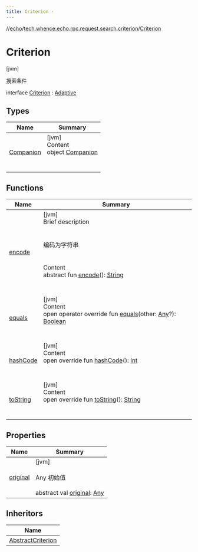 ```yaml
---
title: Criterion -
---
```

//[echo](../../index.md)/[tech.whence.echo.rpc.request.search.criterion](../index.md)/[Criterion](index.md)



# Criterion  
 [jvm] 

搜索条件

interface [Criterion](index.md) : [Adaptive](../../tech.whence.echo.container.accessor/-adaptive/index.md)   


## Types  
  
|  Name|  Summary| 
|---|---|
| [Companion](-companion/index.md)| [jvm]  <br>Content  <br>object [Companion](-companion/index.md)  <br><br><br>


## Functions  
  
|  Name|  Summary| 
|---|---|
| [encode](encode.md)| [jvm]  <br>Brief description  <br><br><br>编码为字符串<br><br>  <br>Content  <br>abstract fun [encode](encode.md)(): [String](https://kotlinlang.org/api/latest/jvm/stdlib/kotlin/-string/index.html)  <br><br><br>
| [equals](../../tech.whence.echo.webclient.response.exception/-response-unrecognized-exception/index.md#kotlin/Any/equals/#kotlin.Any?/PointingToDeclaration/)| [jvm]  <br>Content  <br>open operator override fun [equals](../../tech.whence.echo.webclient.response.exception/-response-unrecognized-exception/index.md#kotlin/Any/equals/#kotlin.Any?/PointingToDeclaration/)(other: [Any](https://kotlinlang.org/api/latest/jvm/stdlib/kotlin/-any/index.html)?): [Boolean](https://kotlinlang.org/api/latest/jvm/stdlib/kotlin/-boolean/index.html)  <br><br><br>
| [hashCode](../../tech.whence.echo.webclient.response.exception/-response-unrecognized-exception/index.md#kotlin/Any/hashCode/#/PointingToDeclaration/)| [jvm]  <br>Content  <br>open override fun [hashCode](../../tech.whence.echo.webclient.response.exception/-response-unrecognized-exception/index.md#kotlin/Any/hashCode/#/PointingToDeclaration/)(): [Int](https://kotlinlang.org/api/latest/jvm/stdlib/kotlin/-int/index.html)  <br><br><br>
| [toString](../../tech.whence.echo.webclient.response.exception/-response-unrecognized-exception/index.md#kotlin/Any/toString/#/PointingToDeclaration/)| [jvm]  <br>Content  <br>open override fun [toString](../../tech.whence.echo.webclient.response.exception/-response-unrecognized-exception/index.md#kotlin/Any/toString/#/PointingToDeclaration/)(): [String](https://kotlinlang.org/api/latest/jvm/stdlib/kotlin/-string/index.html)  <br><br><br>


## Properties  
  
|  Name|  Summary| 
|---|---|
| [original](index.md#tech.whence.echo.rpc.request.search.criterion/Criterion/original/#/PointingToDeclaration/)|  [jvm] <br><br>Any 初始值<br><br>abstract val [original](index.md#tech.whence.echo.rpc.request.search.criterion/Criterion/original/#/PointingToDeclaration/): [Any](https://kotlinlang.org/api/latest/jvm/stdlib/kotlin/-any/index.html)   <br>


## Inheritors  
  
|  Name| 
|---|
| [AbstractCriterion](../-abstract-criterion/index.md)

